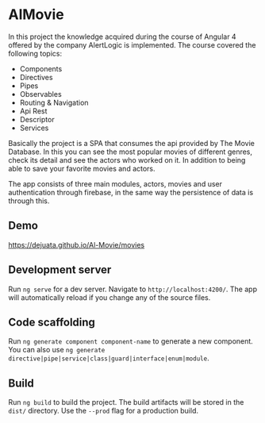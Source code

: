 # AlMovie

In this project the knowledge acquired during the course of Angular 4 offered by the company AlertLogic is implemented.
The course covered the following topics:

- Components
- Directives
- Pipes
- Observables
- Routing & Navigation
- Api Rest
- Descriptor
- Services


Basically the project is a SPA that consumes the api provided by The Movie Database. In this you can see the most popular movies of different genres, check its detail and see the actors who worked on it. In addition to being able to save your favorite movies and actors.

The app consists of three main modules, actors, movies and user authentication through firebase, in the same way the persistence of data is through this.

## Demo

https://dejuata.github.io/Al-Movie/movies

## Development server

Run `ng serve` for a dev server. Navigate to `http://localhost:4200/`. The app will automatically reload if you change any of the source files.

## Code scaffolding

Run `ng generate component component-name` to generate a new component. You can also use `ng generate directive|pipe|service|class|guard|interface|enum|module`.

## Build

Run `ng build` to build the project. The build artifacts will be stored in the `dist/` directory. Use the `--prod` flag for a production build.


